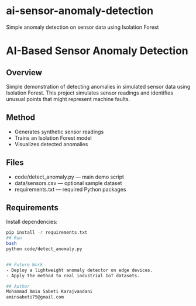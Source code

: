 # ai-sensor-anomaly-detection
Simple anomaly detection on sensor data using Isolation Forest
# AI-Based Sensor Anomaly Detection

## Overview
Simple demonstration of detecting anomalies in simulated sensor data using Isolation Forest.
This project simulates sensor readings and identifies unusual points that might represent machine faults.

## Method
- Generates synthetic sensor readings
- Trains an Isolation Forest model
- Visualizes detected anomalies

## Files
- code/detect_anomaly.py — main demo script
- data/sensors.csv — optional sample dataset
- requirements.txt — required Python packages

## Requirements
Install dependencies:
```bash
pip install -r requirements.txt
## Run
bash
python code/detect_anomaly.py


## Future Work
- Deploy a lightweight anomaly detector on edge devices.
- Apply the method to real industrial IoT datasets.

## Author
Mohammad Amin Sabeti Karajvandani  
aminsabeti75@gmail.com
